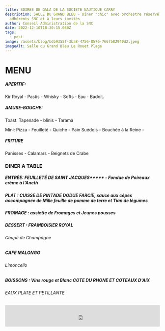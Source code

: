 ```yaml
---
title: SOIREE DE GALA DE LA SOCIETE NAUTIQUE CARRY
description: SALLE DU GRAND BLEU - Dîner "chic" avec orchestre réservé aux
  adhérents SNC et à leurs invités
author: Conseil Administration de la SNC
date: 2022-12-10T18:30:15.080Z
tags:
  - post
image: /assets/blog/bdb9355f-3ba8-4756-8576-7667b82940d2.jpeg
imageAlt: Salle du Grand Bleu Le Rouet Plage
---
```

# M﻿ENU

##### A﻿PERITIF:

   K﻿ir Royal - Pastis - Whisky - Softs - Eau - Badoit.  

##### A﻿MUSE-BOUCHE:

T﻿oast: Tapenade - blinis - Tarama

M﻿ini: Pizza - Feuilleté - Quiche - Pain Suédois - Bouchée à la Reine - 

##### F﻿RITURE

P﻿anisses - Calamars - Beignets de Crabe

### D﻿INER A TABLE

##### E﻿NTRÉE: FEUILLETÉ DE SAINT JACQUES**\***  - Fondue de Poireaux crème à l'Aneth

##### P﻿LAT : CUISSE DE PINTADE DODUE FARCIE, sauce aux cèpes accompagnée de Mille feuille de pomme de terre et Tian de légumes

##### F﻿ROMAGE : assiette de Fromages et Jeunes pousses

##### D﻿ESSERT : F﻿RAMBOISIER ROYAL

###### C﻿oupe de Champagne

##### C﻿AFE MALONGO

###### L﻿imoncello

##### B﻿OISSONS : Vins rouge et Blanc COTE DU RHONE ET COTEAUX D'AIX

###### E﻿AUX PLATE ET PETILLANTE

<iframe id="haWidget" allowtransparency="true" src="https://www.helloasso.com/associations/societe-nautique-carry/evenements/soiree-de-gala-snc/widget-bouton" style="width: 100%; height: 70px; border: none;"></iframe>